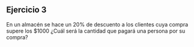 ## Ejercicio 3
En un almacén se hace un 20% de descuento a los clientes cuya compra supere los $1000 ¿Cuál será la cantidad que pagará una persona por su compra?
